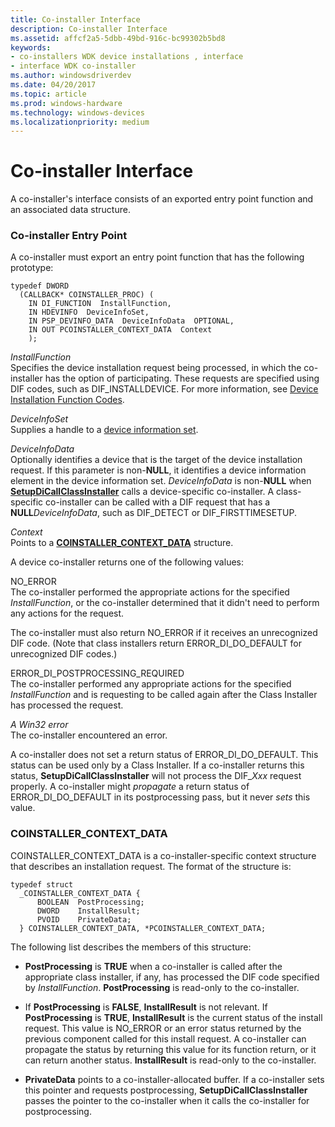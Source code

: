 ```yaml
---
title: Co-installer Interface
description: Co-installer Interface
ms.assetid: affcf2a5-5dbb-49bd-916c-bc99302b5bd8
keywords:
- co-installers WDK device installations , interface
- interface WDK co-installer
ms.author: windowsdriverdev
ms.date: 04/20/2017
ms.topic: article
ms.prod: windows-hardware
ms.technology: windows-devices
ms.localizationpriority: medium
---
```


# Co-installer Interface


A co-installer's interface consists of an exported entry point function and an associated data structure.

### <a href="" id="co-installer-entry-point"></a> Co-installer Entry Point

A co-installer must export an entry point function that has the following prototype:

```
typedef DWORD 
  (CALLBACK* COINSTALLER_PROC) (
    IN DI_FUNCTION  InstallFunction,
    IN HDEVINFO  DeviceInfoSet,
    IN PSP_DEVINFO_DATA  DeviceInfoData  OPTIONAL,
    IN OUT PCOINSTALLER_CONTEXT_DATA  Context
    );
```

<a href="" id="installfunction"></a>*InstallFunction*  
Specifies the device installation request being processed, in which the co-installer has the option of participating. These requests are specified using DIF codes, such as DIF_INSTALLDEVICE. For more information, see [Device Installation Function Codes](https://msdn.microsoft.com/library/windows/hardware/ff541307).

<a href="" id="deviceinfoset"></a>*DeviceInfoSet*  
Supplies a handle to a [device information set](device-information-sets.md).

<a href="" id="deviceinfodata"></a>*DeviceInfoData*  
Optionally identifies a device that is the target of the device installation request. If this parameter is non-**NULL**, it identifies a device information element in the device information set. *DeviceInfoData* is non-**NULL** when [**SetupDiCallClassInstaller**](https://msdn.microsoft.com/library/windows/hardware/ff550922) calls a device-specific co-installer. A class-specific co-installer can be called with a DIF request that has a **NULL***DeviceInfoData*, such as DIF_DETECT or DIF_FIRSTTIMESETUP.

<a href="" id="context"></a>*Context*  
Points to a [**COINSTALLER_CONTEXT_DATA**](#coinstaller-context-data) structure.

A device co-installer returns one of the following values:

<a href="" id="no-error"></a>NO_ERROR  
The co-installer performed the appropriate actions for the specified *InstallFunction*, or the co-installer determined that it didn't need to perform any actions for the request.

The co-installer must also return NO_ERROR if it receives an unrecognized DIF code. (Note that class installers return ERROR_DI_DO_DEFAULT for unrecognized DIF codes.)

<a href="" id="error-di-postprocessing-required"></a>ERROR_DI_POSTPROCESSING_REQUIRED  
The co-installer performed any appropriate actions for the specified *InstallFunction* and is requesting to be called again after the Class Installer has processed the request.

<a href="" id="a-win32-error"></a>*A Win32 error*  
The co-installer encountered an error.

A co-installer does not set a return status of ERROR_DI_DO_DEFAULT. This status can be used only by a Class Installer. If a co-installer returns this status, **SetupDiCallClassInstaller** will not process the DIF_*Xxx* request properly. A co-installer might *propagate* a return status of ERROR_DI_DO_DEFAULT in its postprocessing pass, but it never *sets* this value.

### <a href="" id="coinstaller-context-data"></a> COINSTALLER_CONTEXT_DATA

COINSTALLER_CONTEXT_DATA is a co-installer-specific context structure that describes an installation request. The format of the structure is:

```
typedef struct 
  _COINSTALLER_CONTEXT_DATA {
      BOOLEAN  PostProcessing;
      DWORD    InstallResult;
      PVOID    PrivateData;
  } COINSTALLER_CONTEXT_DATA, *PCOINSTALLER_CONTEXT_DATA;
```

The following list describes the members of this structure:

-   **PostProcessing** is **TRUE** when a co-installer is called after the appropriate class installer, if any, has processed the DIF code specified by *InstallFunction*. **PostProcessing** is read-only to the co-installer.

-   If **PostProcessing** is **FALSE**, **InstallResult** is not relevant. If **PostProcessing** is **TRUE**, **InstallResult** is the current status of the install request. This value is NO_ERROR or an error status returned by the previous component called for this install request. A co-installer can propagate the status by returning this value for its function return, or it can return another status. **InstallResult** is read-only to the co-installer.

-   **PrivateData** points to a co-installer-allocated buffer. If a co-installer sets this pointer and requests postprocessing, **SetupDiCallClassInstaller** passes the pointer to the co-installer when it calls the co-installer for postprocessing.

 

 





